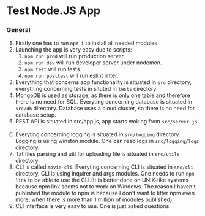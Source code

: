 # Test Node.JS App

### General
1. Firstly one has to run ```npm i``` to install all needed modules.
1. Launching the app is very easy due to scripts:
    1. ```npm run prod``` will run production server.
    1. ```npm run dev``` will run developer server under nodemon.
    1. ```npm test``` will run tests.
    1. ```npm run posttest``` will run eslint linter.
1. Everything that concerns app functionality is situated in ```src``` directory, everything concerning tests in situted in ```tests``` directory
1. MongoDB is used as storage, as there is only one table and therefore there is no need for SQL. Everyting concerning database is situated in ```src/db``` directory. Database uses a cloud cluster, so there is no need for database setup.
1. REST API is situated in src/app.js, app starts woking from ```src/server.js``` .
1. Everyting concerning logging is situated in ```src/logging``` directory. Logging is using winston module. One can read logs in ```src/logging/logs``` directory.
1. Txt files parsing and util for uploading file is situated in ```src/utils``` directory.
1. CLI is called ```movie-cli```. Everyting concerning CLI is situated in ```src/cli``` directory. CLI is using inquirer and args modules. One needs to run ```npm link``` to be able to use the CLI.(It is better done on UNIX-like systems because npm link seems not to work on Windows. The reason I haven't published the module to npm is because I don't want to litter npm even more, when there is more than 1 million of modules published).
1. CLI interface is very easy to use. One is just asked questions.